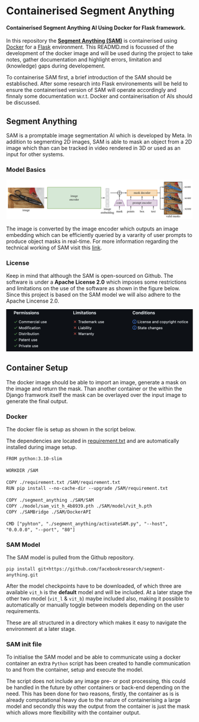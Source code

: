 # Containerised Segment Anything

#### Containerised Segment Anything AI Using Docker for Flask framework. <br>
In this repository the <a href="https://github.com/facebookresearch/segment-anything">**Segment Anything (SAM)**</a> is containerised using <a href="https://www.docker.com">Docker<a/> for a <a href="https://flask.palletsprojects.com/en/2.2.x/">Flask</a> environment. This READMD.md is focussed of the development of the docker image and will be used during the project to take notes, gather documentation and highlight errors, limitation and (knowledge) gaps during developement.

To containerise SAM first, a brief introduction of the SAM should be establisched. After some research into Flask environements will be held to ensure the containerised version of SAM will operate accordingly and finnaly some documentation w.r.t. Docker and containerisation of AIs should be discussed.  

## Segment Anything 
SAM is a promptable image segmentation AI which is developed by Meta. In addition to segmenting 2D images, SAM is able to mask an object from a 2D image which than can be tracked in video rendered in 3D or used as an input for other systems. <br>

### Model Basics 
![SAM Flow Chart](readmeFiles/model_diagram.png)

The image is converted by the image encoder which outputs an image embedding which can be efficiently queried by a vararity of user prompts to produce object masks in real-time. For more information regarding the technical working of SAM visit this <a href="chrome-extension://efaidnbmnnnibpcajpcglclefindmkaj/https://arxiv.org/pdf/2304.02643.pdf">link</a>.



### License
Keep in mind that although the SAM is open-sourced on Github. The software is under a **Apache License 2.0** which imposes some restrictions and limitations on the use of the software as shown in the figure below. Since this project is based on the SAM model we will also adhere to the Apache Lincense 2.0. 

![Apache License 2.0](readmeFiles/appacheLiciense.png)

## Container Setup
The docker image should be able to import an image, generate a mask on the image and return the mask. 
Than another container or the within the Django framwork itself the mask can be overlayed over the input image to generate the final output.
### Docker 
The docker file is setup as shown in the script below. 

The dependencies are located in <a href="requirement.txt">requirement.txt</a> and are automatically installed during image setup.

```
FROM python:3.10-slim

WORKDIR /SAM

COPY ./requirement.txt /SAM/requirement.txt
RUN pip install --no-cache-dir --upgrade /SAM/requirement.txt

COPY ./segment_anything ./SAM/SAM
COPY ./model/sam_vit_h_4b8939.pth ./SAM/model/vit_h.pth
COPY ./SAMBridge ./SAM/DockerAPI

CMD ["pyhton", "./segment_anything/activateSAM.py", "--host", "0.0.0.0", "--port", "80"]
```

### SAM Model
The SAM model is pulled from the Github repository.

```
pip install git+https://github.com/facebookresearch/segment-anything.git
```

After the model checkpoints have to be downloaded, of which three are available `vit_h` is the **default** model and will be included. At a later stage the other two model (`vit_l` & `vit_b`) maybe included also, making it possible to automatically or manually toggle between models depending on the user requirements.

These are all structured in a directory which makes it easy to navigate the environment at a later stage. 

### SAM init file 
To initialise the SAM model and be able to communicate using a docker container an extra `Python` script has been created to handle communication to and from the container, setup and execute the model. <br>

The script does not include any image pre- or post processing, this could be handled in the future by other containers or back-end depending on the need. This has been done for two reasons, firstly, the container as is is already computational heavy due to the nature of containerising a large model and secondly this way the output from the container is just the mask which allows more flexibillity with the container output.





